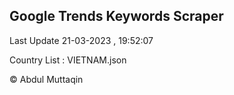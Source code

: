 

## Google Trends Keywords Scraper 
 
Last Update 21-03-2023 , 19:52:07

Country List :
VIETNAM.json



© Abdul Muttaqin 
